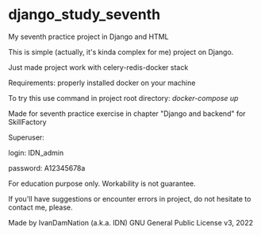 # django_study_seventh

My seventh practice project in Django and HTML

This is simple (actually, it's kinda complex for me) project on Django.

Just made project work with celery-redis-docker stack

Requirements: properly installed docker on your machine

To try this use command in project root directory:
*docker-compose up*

Made for seventh practice exercise in chapter "Django and backend" for SkillFactory

Superuser:

login: IDN_admin

password: A12345678a


For education purpose only. Workability is not guarantee.

If you'll have suggestions or encounter errors in project, do not hesitate to contact me, please.

Made by IvanDamNation (a.k.a. IDN) GNU General Public License v3, 2022
